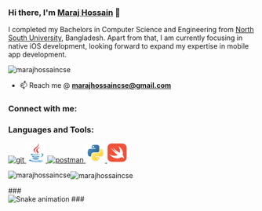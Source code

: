 ### Hi there, I'm [Maraj Hossain](https://github.com/marajhossaincse) 👋

I completed my Bachelors in Computer Science and Engineering from [North South University](https://www.northsouth.edu/), Bangladesh. Apart from that, I am currently focusing in native iOS development, looking forward to expand my expertise in mobile app development. 

<p align="left"> <img src="https://komarev.com/ghpvc/?username=marajhossaincse&label=Profile%20views&color=0e75b6&style=flat" alt="marajhossaincse" /> </p>

- 📫 Reach me @ **marajhossaincse@gmail.com**

<h3 align="left">Connect with me:</h3>
<p align="left">
</p>

<h3 align="left">Languages and Tools:</h3>
<p align="left"> <a href="https://git-scm.com/" target="_blank" rel="noreferrer"> <img src="https://www.vectorlogo.zone/logos/git-scm/git-scm-icon.svg" alt="git" width="40" height="40"/> </a> <a href="https://www.java.com" target="_blank" rel="noreferrer"> <img src="https://raw.githubusercontent.com/devicons/devicon/master/icons/java/java-original.svg" alt="java" width="40" height="40"/> </a> <a href="https://postman.com" target="_blank" rel="noreferrer"> <img src="https://www.vectorlogo.zone/logos/getpostman/getpostman-icon.svg" alt="postman" width="40" height="40"/> </a> <a href="https://www.python.org" target="_blank" rel="noreferrer"> <img src="https://raw.githubusercontent.com/devicons/devicon/master/icons/python/python-original.svg" alt="python" width="40" height="40"/> </a> <a href="https://developer.apple.com/swift/" target="_blank" rel="noreferrer"> <img src="https://raw.githubusercontent.com/devicons/devicon/master/icons/swift/swift-original.svg" alt="swift" width="40" height="40"/> </a> </p>

<p><img align="left" src="https://github-readme-stats.vercel.app/api/top-langs?username=marajhossaincse&show_icons=true&locale=en&layout=compact" alt="marajhossaincse" /></p>

<p><img align="center" src="https://github-readme-streak-stats.herokuapp.com/?user=marajhossaincse&" alt="marajhossaincse" /></p>
###
<br clear="both">

<img src="https://raw.githubusercontent.com/marajhossaincse/marajhossaincse/output/snake.svg" alt = "Snake animation"/>
###
